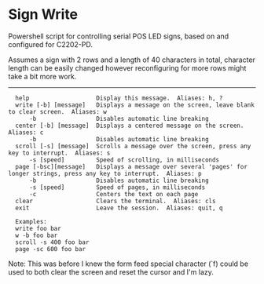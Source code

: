 # Sign Write
Powershell script for controlling serial POS LED signs, based on and configured for C2202-PD.

Assumes a sign with 2 rows and a length of 40 characters in total, character length can be easily changed however reconfiguring for more rows might take a bit more work.

---

```
  help                   Display this message.  Aliases: h, ?
  write [-b] [message]   Displays a message on the screen, leave blank to clear screen.  Aliases: w
      -b                 Disables automatic line breaking
  center [-b] [message]  Displays a centered message on the screen.  Aliases: c
      -b                 Disables automatic line breaking
  scroll [-s] [message]  Scrolls a message over the screen, press any key to interrupt.  Aliases: s
      -s [speed]         Speed of scrolling, in milliseconds
  page [-bsc][message]   Displays a message over several 'pages' for longer strings, press any key to interrupt.  Aliases: p
      -b                 Disables automatic line breaking
      -s [speed]         Speed of pages, in milliseconds
      -c                 Centers the text on each page
  clear                  Clears the terminal.  Aliases: cls
  exit                   Leave the session.  Aliases: quit, q
  
  Examples:
  write foo bar
  w -b foo bar
  scroll -s 400 foo bar
  page -sc 600 foo bar
  ```

Note: This was before I knew the form feed special character (\`f) could be used to both clear the screen and reset the cursor and I'm lazy.
